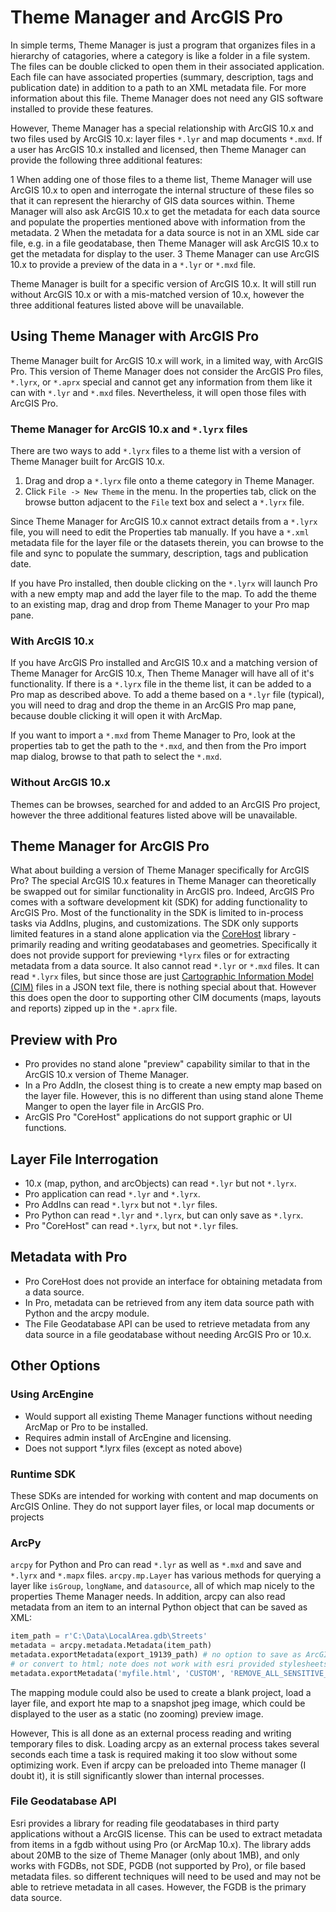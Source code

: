 # Theme Manager and ArcGIS Pro

In simple terms, Theme Manager is just a program that organizes files in a
hierarchy of catagories, where a category is like a folder in a file system.
The files can be double clicked to open them in their associated application.
Each file can have associated properties (summary, description, tags and
publication date) in addition to a path to an XML metadata file. For more
information about this file. Theme Manager does not need any GIS software
installed to provide these features.

However, Theme Manager has a special relationship with ArcGIS 10.x and two
files used by ArcGIS 10.x: layer files `*.lyr` and map documents `*.mxd`.
If a user has ArcGIS 10.x installed and licensed, then Theme Manager can
provide the following three additional features:

1 When adding one of those files to a theme list, Theme Manager will use
  ArcGIS 10.x to open and interrogate the internal structure of these files
  so that it can represent the hierarchy of GIS data sources within.  Theme
  Manager will also ask ArcGIS 10.x to get the metadata for each data source and
  populate the properties mentioned above with information from the metadata.
2 When the metadata for a data source is not in an XML side car file, e.g. in
  a file geodatabase, then Theme Manager will ask ArcGIS 10.x to get the
  metadata for display to the user.
3 Theme Manager can use ArcGIS 10.x to provide a preview of the data in
  a `*.lyr` or `*.mxd` file.

Theme Manager is built for a specific version of ArcGIS 10.x. It will still run
without ArcGIS 10.x or with a mis-matched version of 10.x, however the three
additional features listed above will be unavailable.

## Using Theme Manager with ArcGIS Pro

Theme Manager built for ArcGIS 10.x will work, in a limited way, with ArcGIS
Pro.  This version of Theme Manager does not consider the ArcGIS Pro files,
`*.lyrx`, or `*.aprx` special and cannot get any information from them like
it can with `*.lyr` and `*.mxd` files.  Nevertheless, it will open those files
with ArcGIS Pro.

### Theme Manager for ArcGIS 10.x and `*.lyrx` files

There are two ways to add `*.lyrx` files to a theme list with a version of
Theme Manager built for ArcGIS 10.x.

1) Drag and drop a `*.lyrx` file onto a theme category in Theme Manager.
2) Click `File -> New Theme` in the menu. In the properties tab, click on the
   browse button adjacent to the `File` text box and select a `*.lyrx` file.

Since Theme Manager for ArcGIS 10.x cannot extract details from a `*.lyrx` file,
you will need to edit the Properties tab manually.  If you have a `*.xml`
metadata file for the layer file or the datasets therein, you can browse to the
file and sync to populate the summary, description, tags and publication date.

If you have Pro installed, then double clicking on the `*.lyrx` will launch Pro
with a new empty map and add the layer file to the map. To add the theme to an
existing map, drag and drop from Theme Manager to your Pro map pane.

### With ArcGIS 10.x

If you have ArcGIS Pro installed and ArcGIS 10.x and a matching version of Theme
Manager for ArcGIS 10.x, Then Theme Manager will have all of it's functionality.
If there is a `*.lyrx` file in the theme list, it can be added to a Pro map as
described above. To add a theme based on a `*.lyr` file (typical), you will need
to drag and drop the theme in an ArcGIS Pro map pane, because double clicking it
will open it with ArcMap.

If you want to import a `*.mxd` from Theme Manager to Pro, look at the
properties tab to get the path to the `*.mxd`, and then from the Pro import
map dialog, browse to that path to select the `*.mxd`.

### Without ArcGIS 10.x

Themes can be browses, searched for and added to an ArcGIS Pro project,
however the three additional features listed above will be unavailable.

## Theme Manager for ArcGIS Pro

What about building a version of Theme Manager specifically for ArcGIS Pro?
The special ArcGIS 10.x features in Theme Manager can theoretically be swapped
out for similar functionality in ArcGIS pro. Indeed, ArcGIS Pro comes with a
software development kit (SDK) for adding functionality to ArcGIS Pro. Most of
the functionality in the SDK is limited to in-process tasks via AddIns, plugins,
and customizations. The SDK only supports limited features in a stand alone
application via the [CoreHost](https://github.com/esri/arcgis-pro-sdk/wiki/proconcepts-CoreHost)
library - primarily reading and writing geodatabases and geometries.
Specifically it does not provide support for previewing `*lyrx` files or
for extracting metadata from a data source. It also cannot read `*.lyr`
or `*.mxd` files.  It can read `*.lyrx` files, but since those are just
[Cartographic Information Model (CIM)](https://github.com/Esri/cim-spec) files
in a JSON text file, there is nothing special about that.  However this does
open the door to supporting other CIM documents (maps, layouts and reports)
zipped up in the `*.aprx` file.

## Preview with Pro

* Pro provides no stand alone "preview" capability similar to that in
  the ArcGIS 10.x version of Theme Manager.
* In a Pro AddIn, the closest thing is to create a new empty map based on
  the layer file. However, this is no different than using stand alone Theme
  Manger to open the layer file in ArcGIS Pro.
* ArcGIS Pro "CoreHost" applications do not support graphic or UI functions.

## Layer File Interrogation

* 10.x (map, python, and arcObjects) can read `*.lyr` but not `*.lyrx`.
* Pro application can read `*.lyr` and `*.lyrx`.
* Pro AddIns can read `*.lyrx` but not `*.lyr` files.
* Pro Python can read `*.lyr` and `*.lyrx`, but can only save as `*.lyrx`.
* Pro "CoreHost" can read `*.lyrx`, but not `*.lyr` files.

## Metadata with Pro

* Pro CoreHost does not provide an interface for obtaining metadata from a
  data source.
* In Pro, metadata can be retrieved from any item data source path with Python
  and the arcpy module.
* The File Geodatabase API can be used to retrieve metadata from any data source
  in a file geodatabase without needing ArcGIS Pro or 10.x.

## Other Options

### Using ArcEngine

* Would support all existing Theme Manager functions without needing ArcMap
  or Pro to be installed.
* Requires admin install of ArcEngine and licensing.
* Does not support *.lyrx files (except as noted above)

### Runtime SDK

These SDKs are intended for working with content and map documents on ArcGIS
Online. They do not support layer files, or local map documents or projects

### ArcPy

`arcpy` for Python and Pro can read `*.lyr` as well as `*.mxd` and save and
`*.lyrx` and `*.mapx` files. `arcpy.mp.Layer` has various methods for querying
a layer like `isGroup`, `longName`, and `datasource`, all of which map nicely to
the properties Theme Manager needs. In addition,  arcpy can also read metadata
from an item to an internal Python object that can be saved as XML:

```python
item_path = r'C:\Data\LocalArea.gdb\Streets'
metadata = arcpy.metadata.Metadata(item_path)
metadata.exportMetadata(export_19139_path) # no option to save as ArcGIS format
# or convert to html; note does not work with esri provided stylesheets
metadata.exportMetadata('myfile.html', 'CUSTOM', 'REMOVE_ALL_SENSITIVE_INFO',`custom_xml2html.xlst`)
```

The mapping module could also be used to create a blank project, load a layer
file, and export hte map to a snapshot jpeg image, which could be displayed to
the user as a static (no zooming) preview image.

However, This is all done as an external process reading and writing temporary
files to disk. Loading arcpy as an external process takes several seconds each
time a task is required making it too slow without some optimizing work. Even if
arcpy can be preloaded into Theme manager (I doubt it), it is still
significantly slower than internal processes.

### File Geodatabase API

Esri provides a library for reading file geodatabases in third party
applications without a ArcGIS license.  This can be used to extract metadata
from items in a fgdb without using Pro (or ArcMap 10.x).  The library adds
about 20MB to the size of Theme Manager (only about 1MB), and only works with
FGDBs, not SDE, PGDB (not supported by Pro), or file based metadata files.
so different techniques will need to be used and may not be able to retrieve
metadata in all cases.  However, the FGDB is the primary data source.
